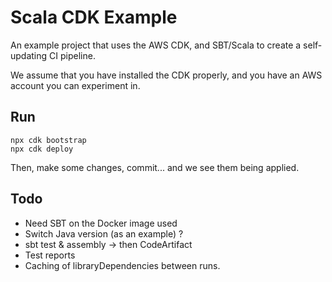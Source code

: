 # Scala CDK Example

An example project that uses the AWS CDK, and SBT/Scala to create a self-updating CI pipeline.

We assume that you have installed the CDK properly, and you have an AWS account you can experiment in.

## Run

    npx cdk bootstrap
    npx cdk deploy

Then, make some changes, commit... and we see them being applied.

## Todo

- Need SBT on the Docker image used
- Switch Java version (as an example) ?
- sbt test & assembly -> then CodeArtifact
- Test reports
- Caching of libraryDependencies between runs.
